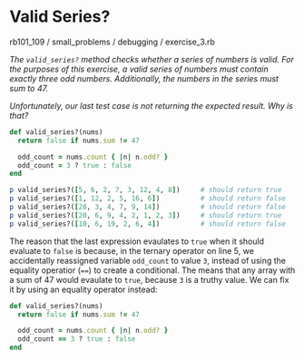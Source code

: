 # Valid Series?

rb101_109 / small_problems / debugging / exercise_3.rb

*The `valid_series?` method checks whether a series of numbers is valid. For the purposes of this exercise, a valid series of numbers must contain exactly three odd numbers. Additionally, the numbers in the series must sum to 47.*

*Unfortunately, our last test case is not returning the expected result. Why is that?*

```ruby
def valid_series?(nums)
  return false if nums.sum != 47

  odd_count = nums.count { |n| n.odd? }
  odd_count = 3 ? true : false
end

p valid_series?([5, 6, 2, 7, 3, 12, 4, 8])     # should return true
p valid_series?([1, 12, 2, 5, 16, 6])          # should return false
p valid_series?([28, 3, 4, 7, 9, 14])          # should return false
p valid_series?([20, 6, 9, 4, 2, 1, 2, 3])     # should return true
p valid_series?([10, 6, 19, 2, 6, 4])          # should return false
```

The reason that the last expression evaulates to `true` when it should evaluate to `false` is because, in the ternary operator on line 5, we accidentally reassigned variable `odd_count` to value `3`, instead of using the equality operatior (`==`) to create a conditional.  The means that any array with a sum of 47 would evaulate to `true`, because `3` is a truthy value.  We can fix it by using an equality operator instead:

```ruby
def valid_series?(nums)
  return false if nums.sum != 47

  odd_count = nums.count { |n| n.odd? }
  odd_count == 3 ? true : false
end
```

